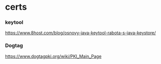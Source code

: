 certs
========================

### keytool
https://www.8host.com/blog/osnovy-java-keytool-rabota-s-java-keystore/

### Dogtag
https://www.dogtagpki.org/wiki/PKI_Main_Page